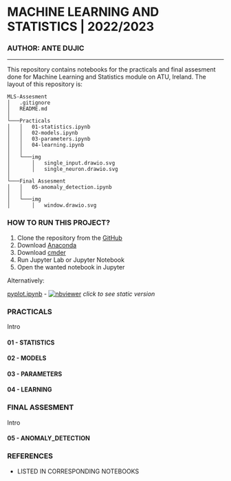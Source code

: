 # MACHINE LEARNING AND STATISTICS | 2022/2023
### AUTHOR: ANTE DUJIC
***

This repository contains notebooks for the practicals and final assesment done for Machine Learning and Statistics module on ATU, Ireland. The layout of this repository is:

```
MLS-Assesment
│   .gitignore
│   README.md                   
│
└───Practicals
│   │   01-statistics.ipynb
│   │   02-models.ipynb
│   │   03-parameters.ipynb
│   │   04-learning.ipynb
│   │   
│   └───img                     
│       │   single_input.drawio.svg
│       │   single_neuron.drawio.svg
│   
└───Final Assesment
│   │   05-anomaly_detection.ipynb
│   │   
│   └───img                     
│       │   window.drawio.svg
```


### HOW TO RUN THIS PROJECT?

1. Clone the repository from the [GitHub](https://github.com/AnteDujic/MLS-Assessment)
2. Download [Anaconda](https://docs.anaconda.com/anaconda/install/windows/)
3. Download [cmder](https://cmder.net/)
4. Run Jupyter Lab or Jupyter Notebook
5. Open the wanted notebook in Jupyter

Alternatively:

[pyplot.ipynb](#pyplot)
    - [![nbviewer]()]() *click to see static version*
    
    
### PRACTICALS

Intro

#### 01 - STATISTICS

#### 02 - MODELS

#### 03 - PARAMETERS

#### 04 - LEARNING

### FINAL ASSESMENT

Intro

#### 05 - ANOMALY_DETECTION


### REFERENCES 
- LISTED IN CORRESPONDING NOTEBOOKS